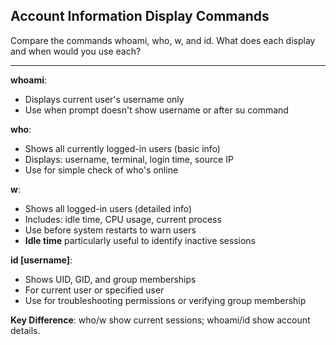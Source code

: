 ## Account Information Display Commands

Compare the commands whoami, who, w, and id. What does each display and when would you use each?

---

**whoami**:
- Displays current user's username only
- Use when prompt doesn't show username or after su command

**who**:
- Shows all currently logged-in users (basic info)
- Displays: username, terminal, login time, source IP
- Use for simple check of who's online

**w**:
- Shows all logged-in users (detailed info)
- Includes: idle time, CPU usage, current process
- Use before system restarts to warn users
- **Idle time** particularly useful to identify inactive sessions

**id [username]**:
- Shows UID, GID, and group memberships
- For current user or specified user
- Use for troubleshooting permissions or verifying group membership

**Key Difference**: who/w show current sessions; whoami/id show account details.

